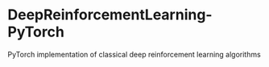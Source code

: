 # DeepReinforcementLearning-PyTorch
PyTorch implementation of classical deep reinforcement learning algorithms
